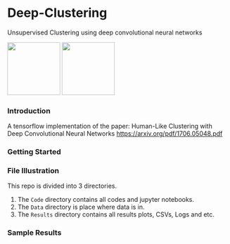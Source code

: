 # Deep-Clustering
Unsupervised Clustering using deep convolutional neural networks

<div float="left">
  <img src="https://www.tensorflow.org/images/tf_logo_transp.png" height="120" >
  <img src="https://s3.amazonaws.com/keras.io/img/keras-logo-2018-large-1200.png" height="120">
</div>
<div float="right">

</div>

### Introduction
A tensorflow implementation of the paper: Human-Like Clustering with Deep Convolutional Neural Networks https://arxiv.org/pdf/1706.05048.pdf 

### Getting Started

### File Illustration
This repo is divided into 3 directories. 
 1. The `Code` directory contains all codes and jupyter notebooks.
 2. The `Data` directory is place where data is in.
 3. The `Results` directory contains all results plots, CSVs, Logs and etc.


### Sample Results
